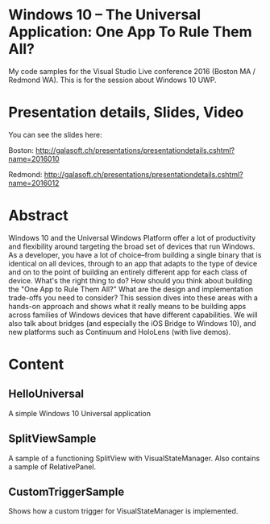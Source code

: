 # Windows 10 – The Universal Application: One App To Rule Them All?

My code samples for the Visual Studio Live conference 2016 (Boston MA / Redmond WA).
This is for the session about Windows 10 UWP.

# Presentation details, Slides, Video

You can see the slides here:

Boston:
http://galasoft.ch/presentations/presentationdetails.cshtml?name=2016010

Redmond:
http://galasoft.ch/presentations/presentationdetails.cshtml?name=2016012

# Abstract

Windows 10 and the Universal Windows Platform offer a lot of productivity and flexibility around targeting the broad set of devices that run Windows. As a developer, you have a lot of choice–from building a single binary that is identical on all devices, through to an app that adapts to the type of device and on to the point of building an entirely different app for each class of device. What's the right thing to do? How should you think about building the "One App to Rule Them All?" What are the design and implementation trade-offs you need to consider? This session dives into these areas with a hands-on approach and shows what it really means to be building apps across families of Windows devices that have different capabilities. We will also talk about bridges (and especially the iOS Bridge to Windows 10), and new platforms such as Continuum and HoloLens (with live demos).

# Content

## HelloUniversal

A simple Windows 10 Universal application

## SplitViewSample

A sample of a functioning SplitView with VisualStateManager. Also contains a sample of RelativePanel.

## CustomTriggerSample

Shows how a custom trigger for VisualStateManager is implemented.
